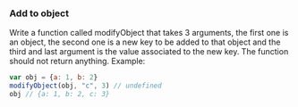 ### Add to object

Write a function called modifyObject that takes 3 arguments, the first one is an object, the second one is a new key to be added to that object and the third and last argument is the value associated to the new key.
The function should not return anything. Example:

```jsx
var obj = {a: 1, b: 2}
modifyObject(obj, "c", 3) // undefined
obj // {a: 1, b: 2, c: 3}
```
